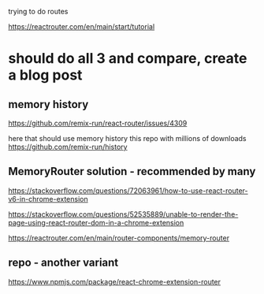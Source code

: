 
trying to do routes


https://reactrouter.com/en/main/start/tutorial

# should do all 3 and compare, create a blog post


## memory history
https://github.com/remix-run/react-router/issues/4309


here that should use memory history
this repo with millions of downloads
https://github.com/remix-run/history




## MemoryRouter solution - recommended by many
https://stackoverflow.com/questions/72063961/how-to-use-react-router-v6-in-chrome-extension

https://stackoverflow.com/questions/52535889/unable-to-render-the-page-using-react-router-dom-in-a-chrome-extension

https://reactrouter.com/en/main/router-components/memory-router



## repo - another variant
https://www.npmjs.com/package/react-chrome-extension-router

